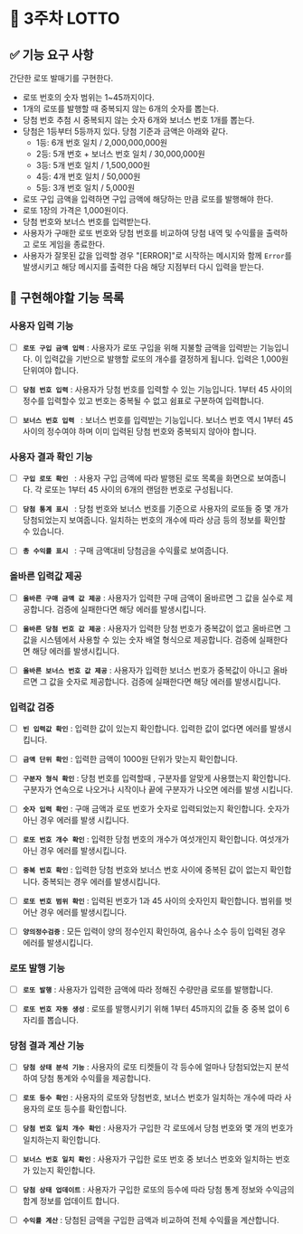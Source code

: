 # 🎰 3주차 LOTTO

## ✅ **기능 요구 사항**

간단한 로또 발매기를 구현한다.

- 로또 번호의 숫자 범위는 1~45까지이다.
- 1개의 로또를 발행할 때 중복되지 않는 6개의 숫자를 뽑는다.
- 당첨 번호 추첨 시 중복되지 않는 숫자 6개와 보너스 번호 1개를 뽑는다.
- 당첨은 1등부터 5등까지 있다. 당첨 기준과 금액은 아래와 같다.
  - 1등: 6개 번호 일치 / 2,000,000,000원
  - 2등: 5개 번호 + 보너스 번호 일치 / 30,000,000원
  - 3등: 5개 번호 일치 / 1,500,000원
  - 4등: 4개 번호 일치 / 50,000원
  - 5등: 3개 번호 일치 / 5,000원
- 로또 구입 금액을 입력하면 구입 금액에 해당하는 만큼 로또를 발행해야 한다.
- 로또 1장의 가격은 1,000원이다.
- 당첨 번호와 보너스 번호를 입력받는다.
- 사용자가 구매한 로또 번호와 당첨 번호를 비교하여 당첨 내역 및 수익률을 출력하고 로또 게임을 종료한다.
- 사용자가 잘못된 값을 입력할 경우 "[ERROR]"로 시작하는 메시지와 함께 `Error`를 발생시키고 해당 메시지를 출력한 다음 해당 지점부터 다시 입력을 받는다.

## 📝 구현해야할 기능 목록

### 사용자 입력 기능

- [ ] **`로또 구입 금액 입력`** : 사용자가 로또 구입을 위해 지불할 금액을 입력받는 기능입니다. 이 입력값을 기반으로 발행할 로또의 개수를 결정하게 됩니다. 입력은 1,000원 단위여야 합니다.

- [ ] **`당첨 번호 입력`** : 사용자가 당첨 번호를 입력할 수 있는 기능입니다. 1부터 45 사이의 정수를 입력할수 있고 번호는 중복될 수 없고 쉼표로 구분하여 입력합니다.

- [ ] **`보너스 번호 입력 `** : 보너스 번호를 입력받는 기능입니다. 보너스 번호 역시 1부터 45 사이의 정수여야 하며 이미 입력된 당첨 번호와 중복되지 않아야 합니다.

### 사용자 결과 확인 기능

- [ ] **`구입 로또 확인 `** : 사용자 구입 금액에 따라 발행된 로또 목록을 화면으로 보여줍니다. 각 로또는 1부터 45 사이의 6개의 랜덤한 번호로 구성됩니다.

- [ ] **`당첨 통계 표시 `** : 당첨 번호와 보너스 번호를 기준으로 사용자의 로또들 중 몇 개가 당첨되었는지 보여줍니다. 일치하는 번호의 개수에 따라 상금 등의 정보를 확인할 수 있습니다.

- [ ] **`총 수익률 표시 `** : 구매 금액대비 당첨금을 수익률로 보여줍니다.

### 올바른 입력값 제공

- [ ] **`올바른 구매 금액 값 제공`** : 사용자가 입력한 구매 금액이 올바르면 그 값을 실수로 제공합니다. 검증에 실패한다면 해당 에러를 발생시킵니다.

- [ ] **`올바른 당첨 번호 값 제공`** : 사용자가 입력한 당첨 번호가 중복값이 없고 올바르면 그 값을 시스템에서 사용할 수 있는 숫자 배열 형식으로 제공합니다. 검증에 실패한다면 해당 에러를 발생시킵니다.

- [ ] **`올바른 보너스 번호 값 제공`** : 사용자가 입력한 보너스 번호가 중복값이 아니고 올바르면 그 값을 숫자로 제공합니다. 검증에 실패한다면 해당 에러를 발생시킵니다.

### 입력값 검증

- [ ] **`빈 입력값 확인`** : 입력한 값이 있는지 확인합니다. 입력한 값이 없다면 에러를 발생시킵니다.

- [ ] **`금액 단위 확인`** : 입력한 금액이 1000원 단위가 맞는지 확인합니다.

- [ ] **`구분자 형식 확인`** : 당첨 번호를 입력할때 , 구분자를 알맞게 사용했는지 확인합니다. 구분자가 연속으로 나오거나 시작이나 끝에 구분자가 나오면 에러를 발생 시킵니다.

- [ ] **`숫자 입력 확인`** : 구매 금액과 로또 번호가 숫자로 입력되었는지 확인합니다. 숫자가 아닌 경우 에러를 발생 시킵니다.

- [ ] **`로또 번호 개수 확인`** : 입력한 당첨 번호의 개수가 여섯개인지 확인합니다. 여섯개가 아닌 경우 에러를 발생시킵니다.

- [ ] **`중복 번호 확인`** : 입력한 당첨 번호와 보너스 번호 사이에 중복된 값이 없는지 확인합니다. 중복되는 경우 에러를 발생시킵니다.

- [ ] **`로또 번호 범위 확인`** : 입력된 번호가 1과 45 사이의 숫자인지 확인합니다. 범위를 벗어난 경우 에러를 발생시킵니다.

- [ ] **`양의정수검증`** : 모든 입력이 양의 정수인지 확인하여, 음수나 소수 등이 입력된 경우 에러를 발생시킵니다.

### 로또 발행 기능

- [ ] **`로또 발행`** : 사용자가 입력한 금액에 따라 정해진 수량만큼 로또를 발행합니다.

- [ ] **`로또 번호 자동 생성`** : 로또를 발행시키기 위해 1부터 45까지의 값들 중 중복 없이 6자리를 뽑습니다.

### 당첨 결과 계산 기능

- [ ] **`당첨 상태 분석 기능`** : 사용자의 로또 티켓들이 각 등수에 얼마나 당첨되었는지 분석하여 당첨 통계와 수익률을 제공합니다.

- [ ] **`로또 등수 확인`** : 사용자의 로또와 당첨번호, 보너스 번호가 일치하는 개수에 따라 사용자의 로또 등수를 확인합니다.

- [ ] **`당첨 번호 일치 개수 확인`** : 사용자가 구입한 각 로또에서 당첨 번호와 몇 개의 번호가 일치하는지 확인합니다.

- [ ] **`보너스 번호 일치 확인`** : 사용자가 구입한 로또 번호 중 보너스 번호와 일치하는 번호가 있는지 확인합니다.

- [ ] **`당첨 상태 업데이트`** : 사용자가 구입한 로또의 등수에 따라 당첨 통계 정보와 수익금의 합계 정보를 업데이트 합니다.

- [ ] **`수익률 계산`** : 당첨된 금액을 구입한 금액과 비교하여 전체 수익률을 계산합니다.
